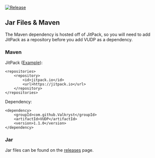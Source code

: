 [](https://codebuild.us-east-1.amazonaws.com/badges?uuid=eyJlbmNyeXB0ZWREYXRhIjoiSk5CSnJDUm10YnYwLzIyMnZhOTkxZDVkWlhjUGtuMWFOVEMvNW14ZitUSU5iMWdUdG1WSWlUN1pneDE3L0xUYWZVMFl4M0hzMzdqSEdLTWJJRVQrTFNZPSIsIml2UGFyYW1ldGVyU3BlYyI6ImJqeGlzS3h4ZFVtaHliZ2UiLCJtYXRlcmlhbFNldFNlcmlhbCI6MX0%3D&branch=master) [![Release](https://jitpack.io/v/Valkryst/VUDP.svg)](https://jitpack.io/#Valkryst/VUDP)

## Jar Files & Maven

The Maven dependency is hosted off of JitPack, so you will need to add JitPack as a repository before you add VUDP as a dependency.

### Maven

JitPack ([Example](https://github.com/Valkryst/VTerminal/blob/master/pom.xml)):

    <repositories>
        <repository>
            <id>jitpack.io</id>
            <url>https://jitpack.io</url>
        </repository>
    </repositories>

Dependency:

    <dependency>
        <groupId>com.github.Valkryst</groupId>
        <artifactId>VUDP</artifactId>
        <version>1.1.0</version>
    </dependency>

### Jar

Jar files can be found on the [releases](https://github.com/Valkryst/VUDP/releases) page.
